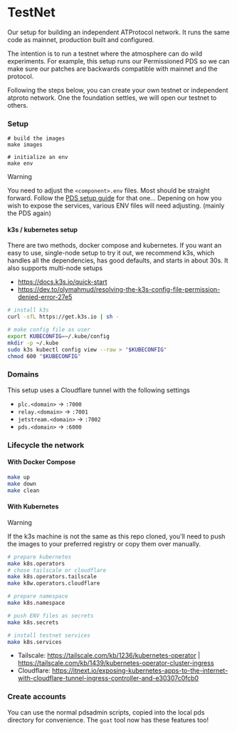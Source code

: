 # TestNet

Our setup for building an independent ATProtocol network.
It runs the same code as mainnet, production built and configured.

The intention is to run a testnet where the atmosphere can do wild experiments.
For example, this setup runs our Permissioned PDS so we can make sure 
our patches are backwards compatible with mainnet and the protocol.

Following the steps below, you can create your own testnet or independent atproto network.
One the foundation settles, we will open our testnet to others.

### Setup

```
# build the images
make images

# initialize an env
make env
```

> [!WARNING]
> You need to adjust the `<component>.env` files. Most should be straight forward.
> Follow the [PDS setup guide](https://github.com/bluesky-social/pds/blob/main/README.md) for that one...
> Depening on how you wish to expose the services, various ENV files will need adjusting. (mainly the PDS again)


#### k3s / kubernetes setup

There are two methods, docker compose and kubernetes.
If you want an easy to use, single-node setup to try it out,
we recommend k3s, which handles all the dependencies,
has good defaults, and starts in about 30s.
It also supports multi-node setups

- https://docs.k3s.io/quick-start
- https://dev.to/olymahmud/resolving-the-k3s-config-file-permission-denied-error-27e5

```sh
# install k3s
curl -sfL https://get.k3s.io | sh -

# make config file as user
export KUBECONFIG=~/.kube/config
mkdir -p ~/.kube
sudo k3s kubectl config view --raw > "$KUBECONFIG"
chmod 600 "$KUBECONFIG"
```


### Domains

This setup uses a Cloudflare tunnel with the following settings

- `plc.<domain>` -> `:7000`
- `relay.<domain>` -> `:7001`
- `jetstream.<domain>` -> `:7002`
- `pds.<domain>` -> `:6000`


### Lifecycle the network

#### With Docker Compose

```sh
make up
make down
make clean
```

#### With Kubernetes

> [!WARNING]
> If the k3s machine is not the same as this repo cloned,
> you'll need to push the images to your preferred registry or copy them over manually.


```sh
# prepare kubernetes
make k8s.operators
# chose tailscale or cloudflare
make k8s.operators.tailscale
make k8w.operators.cloudflare

# prepare namespace
make k8s.namespace

# push ENV files as secrets
make k8s.secrets

# install testnet services
make k8s.services
```

- Tailscale: https://tailscale.com/kb/1236/kubernetes-operator | https://tailscale.com/kb/1439/kubernetes-operator-cluster-ingress
- Cloudflare: https://itnext.io/exposing-kubernetes-apps-to-the-internet-with-cloudflare-tunnel-ingress-controller-and-e30307c0fcb0


### Create accounts

You can use the normal pdsadmin scripts,
copied into the local pds directory for convenience.
The `goat` tool now has these features too!